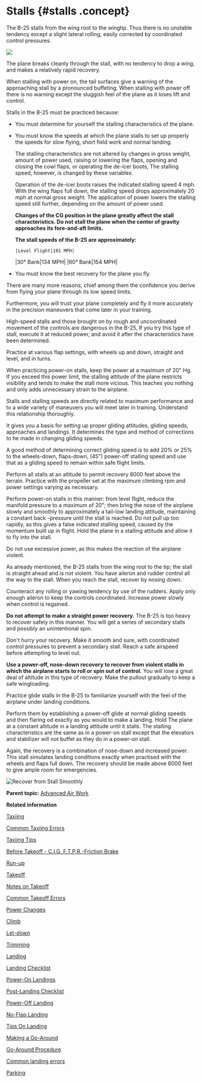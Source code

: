 # Stalls {#stalls .concept}

The B-25 stalls from the wing root to the wingtip. Thus there is no unstable tendency except a slight lateral rolling, easily corrected by coordinated control pressures.

![](../images/stalls.png)

The plane breaks cleanly through the stall, with no tendency to drop a wing, and makes a relatively rapid recovery.

When stalling with power on, the tail surfaces give a warning of the approaching stall by a pronounced buffeting. When stalling with power off there is no warning except the sluggish feel of the plane as it loses lift and control.

Stalls in the B-25 must be practiced because:

-   You must determine for yourself the stalling characteristics of the plane.
-   You must know the speeds at which the plane stalls to set up properly the speeds for slow flying, short field work and normal landing.

    The stalling characteristics are not altered by changes in gross weight, amount of power used, raising or lowering the flaps, opening and closing the cowl flaps, or operating the de-icer boots, The stalling speed, however, is changed by these variables.

    Operation of the de-icer boots raises the indicated stalling speed 4 mph. With the wing flaps full down, the stalling speed drops approximately 20 mph at normal gross weight. The application of power lowers the stalling speed still further, depending on the amount of power used.

    **Changes of the CG position in the plane greatly affect the stall characteristics. Do not stall the plane when the center of gravity approaches its fore-and-aft limits.**

    **The stall speeds of the B-25 are approximately:**

        |Level Flight|101 MPH|
    |30° Bank|134 MPH|
    |60° Bank|154 MPH|

-   You must know the best recovery for the plane you fly.

There are many more reasons, chief among them the confidence you derive from flying your plane through its low speed limits.

Furthermore, you will trust your plane completely and fly it more accurately in the precision maneuvers that come later in your training.

High-speed stalls and those brought on by rough and uncoordinated movement of the controls are dangerous in the B-25, If you try this type of stall, execute it at reduced power, and avoid it after the characteristics have been determined.

Practice at various flap settings, with wheels up and down, straight and level, and in turns.

When practicing power-on stalls, keep the power at a maximum of 20" Hg. If you exceed this power limit, the stalling attitude of the plane restricts visibility and tends to make the stall more vicious. This teaches you nothing and only adds unnecessary strain to the airplane.

Stalls and stalling speeds are directly related to maximum performance and to a wide variety of maneuvers you will meet later in training. Understand this relationship thoroughly.

It gives you a basis for setting up proper gliding attitudes, gliding speeds, approaches and landings. It determines the type and method of corrections to he made in changing gliding speeds.

A good method of determining correct gliding speed is to add 20% or 25% to the wheels-down, flaps-down, \(45"\) power-off stalling speed and use that as a gliding speed to remain within safe flight limits.

Perform all stalls at an altitude to permit recovery 8000 feet above the terrain. Practice with the propeller set at the maximum climbing rpm and power settings varying as necessary.

Perform power-on stalls in this manner: from level flight, reduce the manifold pressure to a maximum of 20"; then bring the nose of the airplane slowly and smoothly to approximately a tail-low landing attitude, maintaining a constant back -pressure until the stall is reached. Do not pull up too rapidly, as this gives a false indicated stalling speed, caused by the momentum built up in flight. Hold the plane in a stalling attitude and allow it to fly into the stall.

Do not use excessive power, as this makes the reaction of the airplane violent.

As already mentioned, the B-25 stalls from the wing root to the tip; the stall is straight ahead and is not violent. You have aileron and rudder control all the way to the stall. When you reach the stall, recover by nosing down.

Counteract any rolling or yawing tendency by use of the rudders. Apply only enough aileron to keep the controls coordinated. Increase power slowly when control is regained.

**Do not attempt to make a straight power recovery.** The B-25 is too heavy to recover safely in this manner. You will get a series of secondary stalls and possibly an unintentional spin.

Don't hurry your recovery. Make it smooth and sure, with coordinated control pressures to prevent a secondary stall. Reach a safe airspeed before attempting to level out.

**Use a power-off, nose-down recovery to recover from violent stalls in which the airplane starts to roll or spin out of control.** You will lose a great deal of altitude in this type of recovery. Make the pullout gradually to keep a safe wingloading.

Practice glide stalls in the B-25 to familiarize yourself with the feel of the airplane under landing conditions.

Perform them by establishing a power-off glide at normal gliding speeds and then flaring od exactly as you would to make a landing. Hold The plane at a constant altitude in a landing attitude until it stalls. The stalling characteristics are the same as in a power-on stall except that the elevators and stabilizer will not buffet as they do in a power-on stall.

Again, the recovery is a combination of nose-down and increased power. This stall simulates landing conditions exactly when practised with the wheels and flaps full down. The recovery should be made above 8000 feet to give ample room for emergencies.

![Recover from Stall Smoothly](../images/stall_recover_smoothly.png)

**Parent topic:** [Advanced Air Work](../topics/advanced_air_work.md)

**Related information**  


[Taxiing](../topics/taxiing.md)

[Common Taxiing Errors](../topics/common_taxiing_errors.md)

[Taxiing Tips](../topics/taxiing_tips.md)

[Before Takeoff - C.I.G. F.T.P.R.-Friction Brake](../topics/before_takeoff_c.i.g.f.t.p.r._friction_brake.md)

[Run-up](../topics/run_up.md)

[Takeoff](../topics/takeoff.md)

[Notes on Takeoff](../topics/notes_on_takeoff.md)

[Common Takeoff Errors](../topics/common_takeoff_errors.md)

[Power Changes](../topics/power_changes.md)

[Climb](../topics/climb.md)

[Let-down](../topics/let_down.md)

[Trimming](../topics/trimming.md)

[Landing](../topics/landing.md)

[Landing Checklist](../topics/landing_checklist.md)

[Power-On Landings](../topics/power_on_landings.md)

[Post-Landing Checklist](../topics/post_landing_checklist.md)

[Power-Off Landing](../topics/power_off_landing.md)

[No-Flap Landing](../topics/no_flap_landing.md)

[Tips On Landing](../topics/tips_on_landing.md)

[Making a Go-Around](../topics/making_a_go_around.md)

[Go-Around Procedure](../topics/go_around_procedure.md)

[Common landing errors](../topics/common_landing_errors.md)

[Parking](../topics/parking.md)

